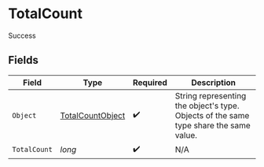 # TotalCount

Success


## Fields

| Field                                                                                  | Type                                                                                   | Required                                                                               | Description                                                                            |
| -------------------------------------------------------------------------------------- | -------------------------------------------------------------------------------------- | -------------------------------------------------------------------------------------- | -------------------------------------------------------------------------------------- |
| `Object`                                                                               | [TotalCountObject](../../Models/Components/TotalCountObject.md)                        | :heavy_check_mark:                                                                     | String representing the object's type. Objects of the same type share the same value.<br/> |
| `TotalCount`                                                                           | *long*                                                                                 | :heavy_check_mark:                                                                     | N/A                                                                                    |